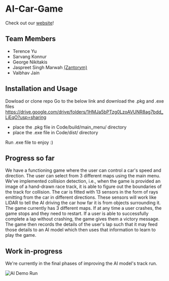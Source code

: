 # AI-Car-Game

Check out our [website](http://aidi-2005-ai-car-game.s3-website.ca-central-1.amazonaws.com/)!

## Team Members
- Terence Yu
- Sarvang Konnur
- George Nikitakis
- Jaspreet Singh Marwah [(Zantorym)](https://github.com/Zantorym)
- Vaibhav Jain

## Installation and Usage

Dowload or clone repo
Go to the below link and download the .pkg and .exe files
https://drive.google.com/drive/folders/1HMJa5bPTzg0LzoAVUNR8ag7bdd_LjEqO?usp=sharing

- place the .pkg file in Code/build/main_menu/ directory
- place the .exe file in Code/dist/ directory

Run .exe file to enjoy :)

## Progress so far

We have a functioning game where the user can control a car's speed and direction. The user can select from 3 different maps using the main menu. We've implemented collision detection, i.e., when the game is provided an image of a hand-drawn race track, it is able to figure out the boundaries of the track for collision. The car is fitted with 13 sensors in the form of rays emitting from the car in different directions. These sensors will work like LIDAR to tell the AI driving the car how far it is from objects surrounding it. The game currently has 3 different maps. If at any time a user crashes, the game stops and they need to restart. If a user is able to successfully complete a lap without crashing, the game gives them a victory message. The game then records the details of the user's lap such that it may feed those details to an AI model which then uses that information to learn to play the game. 

## Work in-progress

We're currently in the final phases of improving the AI model's track run.


![AI Demo Run](https://user-images.githubusercontent.com/92330440/164180088-d2949956-fc8a-4129-871d-3bdee96904ae.gif)

